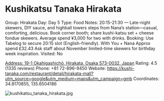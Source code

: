 # Kushikatsu Tanaka Hirakata

Group: Hirakata
Day: Day 5
Type: Food
Notes: 20:15-21:30 — Late-night skewers, DIY sauce, and highball towers steps from Nana’s station—casual, comforting, delicious. Book corner booth; share kushi-katsu set + cheese fondue skewers. Average spend ¥3,000 for two with drinks. Booking: Use Tabelog to secure 20:15 slot (English-friendly). With You + Nana Approx spend £32.43 Ask staff about November limited-time skewers for birthday week inspiration.
Visited: No

[Address: 19-1 Okahigashichō, Hirakata, Osaka 573-0032, Japan](https://maps.google.com/?cid=12975794440701677436)
Rating: 4.5 (1335 reviews)
Phone: +81 72-896-9450
Website: https://kushi-tanaka.com/restaurant/detail/hirakata-mall?utm_source=google&utm_medium=maps&utm_campaign=gmb
Coordinates: 34.8170855, 135.6504186

![kushikatsu_tanaka_hirakata.jpg](Kushikatsu%20Tanaka%20Hirakata%20kushikatsuta013182665f/kushikatsu_tanaka_hirakata.jpg)

